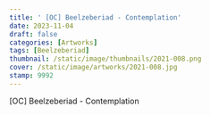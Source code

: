 ```yaml
---
title: ' [OC] Beelzeberiad - Contemplation'
date: 2023-11-04
draft: false
categories: [Artworks]
tags: [Beelzeberiad]
thumbnail: /static/image/thumbnails/2021-008.png
cover: /static/image/artworks/2021-008.jpg
stamp: 9992
---
```

[OC] Beelzeberiad - Contemplation
